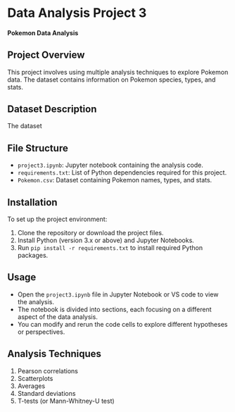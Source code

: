 # Data Analysis Project 3
#### Pokemon Data Analysis

## Project Overview
This project involves using multiple analysis techniques to explore Pokemon data. The dataset contains information on Pokemon species, types, and stats.

## Dataset Description
The dataset

## File Structure
- `project3.ipynb`: Jupyter notebook containing the analysis code.
- `requirements.txt`: List of Python dependencies required for this project.
- `Pokemon.csv`: Dataset containing Pokemon names, types, and stats.

## Installation
To set up the project environment:
1. Clone the repository or download the project files.
2. Install Python (version 3.x or above) and Jupyter Notebooks.
3. Run `pip install -r requirements.txt` to install required Python packages.

## Usage
- Open the `project3.ipynb` file in Jupyter Notebook or VS code to view the analysis.
- The notebook is divided into sections, each focusing on a different aspect of the data analysis.
- You can modify and rerun the code cells to explore different hypotheses or perspectives.

## Analysis Techniques 
1. Pearson correlations
2. Scatterplots
3. Averages
4. Standard deviations
5. T-tests (or Mann-Whitney-U test)
